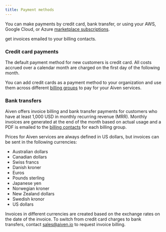 ```yaml
---
title: Payment methods
---
```


You can make payments by credit card, bank transfer, or using your AWS, Google Cloud, or Azure [marketplace subscriptions](/docs/platform/howto/list-marketplace-payments).

 get invoices emailed to your billing contacts.

### Credit card payments

The default payment method for new customers is credit card. All costs accrued
over a calendar month are charged on the first day of the following month.

You can add credit cards as a payment method to your organization and use
them across different [billing groups](/docs/platform/concepts/billing-groups)
to pay for your Aiven services.

### Bank transfers

Aiven offers invoice billing and bank transfer payments for customers
who have at least 1,000 USD in monthly recurring revenue (MRR). Monthly
invoices are generated at the end of the month based on actual usage
and a PDF is emailed to the
[billing contacts](/docs/platform/howto/use-billing-groups#update-your-billing-information)
for each billing group.

Prices for Aiven services are always defined in US dollars, but invoices
can be sent in the following currencies:

-   Australian dollars
-   Canadian dollars
-   Swiss francs
-   Danish kroner
-   Euros
-   Pounds sterling
-   Japanese yen
-   Norwegian kroner
-   New Zealand dollars
-   Swedish kronor
-   US dollars

Invoices in different currencies are created based on the exchange
rates on the date of the invoice. To switch from credit card charges to bank transfers,
contact [sales@aiven.io](mailto:sales@aiven.io) to request invoice billing.
